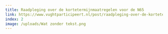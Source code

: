 ```yaml
---
title: Raadpleging over de kortetermijnmaatregelen voor de N65
link: https://www.vughtparticipeert.nl/post/raadpleging-over-de-kortetermijnmaatregelen-voor-de-n65/15b1c65b6e76ebee2aa273b8da677cc0/#main
index: 2
image: /uploads/Wat zonder tekst.png
---
```

